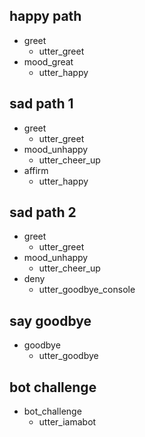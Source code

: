 ## happy path               <!-- name of the story - just for debugging -->
* greet
  - utter_greet
* mood_great               <!-- user utterance, in the following format: * intent{"entity_name": value} -->
  - utter_happy

## sad path 1               <!-- this is already the start of the next story -->
* greet
  - utter_greet             <!-- action of the bot to execute -->
* mood_unhappy
  - utter_cheer_up
* affirm
  - utter_happy

## sad path 2
* greet
  - utter_greet
* mood_unhappy
  - utter_cheer_up
* deny
  - utter_goodbye_console

## say goodbye
* goodbye
  - utter_goodbye

## bot challenge
* bot_challenge
  - utter_iamabot